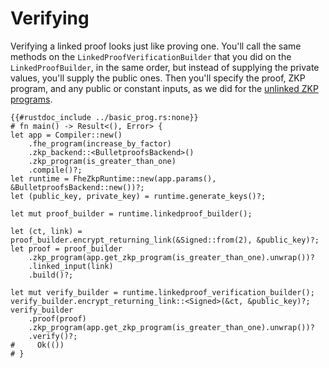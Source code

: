 # Verifying

Verifying a linked proof looks just like proving one. You'll call the same
methods on the `LinkedProofVerificationBuilder` that you did on the
`LinkedProofBuilder`, in the same order, but instead of supplying the private
values, you'll supply the public ones. Then you'll specify the proof, ZKP
program, and any public or constant inputs, as we did for the [unlinked ZKP
programs](/zkp/runtime/verify.md).

```rust,no_run
{{#rustdoc_include ../basic_prog.rs:none}}
# fn main() -> Result<(), Error> {
let app = Compiler::new()
    .fhe_program(increase_by_factor)
    .zkp_backend::<BulletproofsBackend>()
    .zkp_program(is_greater_than_one)
    .compile()?;
let runtime = FheZkpRuntime::new(app.params(), &BulletproofsBackend::new())?;
let (public_key, private_key) = runtime.generate_keys()?;

let mut proof_builder = runtime.linkedproof_builder();

let (ct, link) = proof_builder.encrypt_returning_link(&Signed::from(2), &public_key)?;
let proof = proof_builder
    .zkp_program(app.get_zkp_program(is_greater_than_one).unwrap())?
    .linked_input(link)
    .build()?;

let mut verify_builder = runtime.linkedproof_verification_builder();
verify_builder.encrypt_returning_link::<Signed>(&ct, &public_key)?;
verify_builder
    .proof(proof)
    .zkp_program(app.get_zkp_program(is_greater_than_one).unwrap())?
    .verify()?;
#     Ok(())
# }
```
